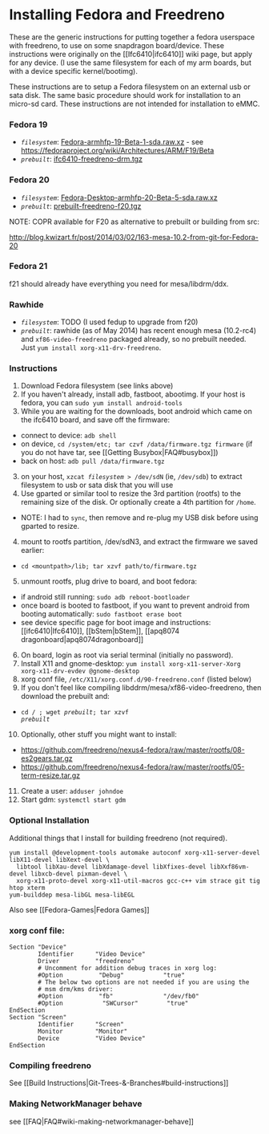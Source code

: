 # Installing Fedora and Freedreno

These are the generic instructions for putting together a fedora userspace with freedreno, to use on some snapdragon board/device.  These instructions were originally on the [[Ifc6410|ifc6410]] wiki page, but apply for any device.  (I use the same filesystem for each of my arm boards, but with a device specific kernel/bootimg).

These instructions are to setup a Fedora filesystem on an external usb or sata disk.  The same basic procedure should work for installation to an micro-sd card.  These instructions are not intended for installation to eMMC.

### Fedora 19

* *`filesystem`*: [Fedora-armhfp-19-Beta-1-sda.raw.xz](https://dl.fedoraproject.org/pub/fedora-secondary/releases/test/19-Beta/Images/armhfp/Fedora-armhfp-19-Beta-1-sda.raw.xz) - see https://fedoraproject.org/wiki/Architectures/ARM/F19/Beta
* *`prebuilt`*: [ifc6410-freedreno-drm.tgz](http://people.freedesktop.org/~robclark/f19/ifc6410-freedreno-drm.tgz)

### Fedora 20

* *`filesystem`*: [Fedora-Desktop-armhfp-20-Beta-5-sda.raw.xz](http://download.fedoraproject.org/pub/fedora/linux/releases/test/20-Beta/Images/armhfp/Fedora-Desktop-armhfp-20-Beta-5-sda.raw.xz)
* *`prebuilt`*: [prebuilt-freedreno-f20.tgz](http://people.freedesktop.org/~robclark/f20/prebuilt-freedreno-f20.tgz)

NOTE: COPR available for F20 as alternative to prebuilt or building from src:

 http://blog.kwizart.fr/post/2014/03/02/163-mesa-10.2-from-git-for-Fedora-20

### Fedora 21

f21 should already have everything you need for mesa/libdrm/ddx.

### Rawhide

* *`filesystem`*: TODO (I used fedup to upgrade from f20)
* *`prebuilt`*: rawhide (as of May 2014) has recent enough mesa (10.2-rc4) and `xf86-video-freedreno` packaged already, so no prebuilt needed.  Just `yum install xorg-x11-drv-freedreno`.

### Instructions

1. Download Fedora filesystem (see links above)
2. If you haven't already, install adb, fastboot, abootimg.  If your host is fedora, you can `sudo yum install android-tools`
2. While you are waiting for the downloads, boot android which came on the ifc6410 board, and save off the firmware:
 * connect to device: `adb shell`
 * on device, `cd /system/etc; tar czvf /data/firmware.tgz firmware` (if you do not have tar, see [[Getting Busybox|FAQ#busybox]])
 * back on host: `adb pull /data/firmware.tgz`
3. on your host, <code>xzcat <em>filesystem</em> > /dev/sdN</code>  (ie, `/dev/sdb`) to extract filesystem to usb or sata disk that you will use 
4. Use gparted or similar tool to resize the 3rd partition (rootfs) to the remaining size of the disk.  Or optionally create a 4th partition for `/home`.
 * NOTE: I had to `sync`, then remove and re-plug my USB disk before using gparted to resize.
4. mount to rootfs partition, /dev/sdN3, and extract the firmware we saved earlier:
 * `cd <mountpath>/lib; tar xzvf path/to/firmware.tgz`
5. unmount rootfs, plug drive to board, and boot fedora:
 * if android still running: `sudo adb reboot-bootloader`
 * once board is booted to fastboot, if you want to prevent android from booting automatically: `sudo fastboot erase boot`
 * see device specific page for boot image and instructions: [[ifc6410|Ifc6410]], [[bStem|bStem]], [[apq8074 dragonboard|apq8074dragonboard]]
6. On board, login as root via serial terminal (initially no password).
7. Install X11 and gnome-desktop: `yum install xorg-x11-server-Xorg xorg-x11-drv-evdev @gnome-desktop`
8. xorg conf file, `/etc/X11/xorg.conf.d/90-freedreno.conf` (listed below)
9. If you don't feel like compiling libddrm/mesa/xf86-video-freedreno, then download the prebuilt and:
 * <code>cd / ; wget <em>prebuilt</em>; tar xzvf <em>prebuilt</em></code>
10. Optionally, other stuff you might want to install:
 * https://github.com/freedreno/nexus4-fedora/raw/master/rootfs/08-es2gears.tar.gz
 * https://github.com/freedreno/nexus4-fedora/raw/master/rootfs/05-term-resize.tar.gz
11. Create a user: `adduser johndoe`
12. Start gdm: `systemctl start gdm`

### Optional Installation
Additional things that I install for building freedreno (not required).

    yum install @development-tools automake autoconf xorg-x11-server-devel libX11-devel libXext-devel \
      libtool libXau-devel libXdamage-devel libXfixes-devel libXxf86vm-devel libxcb-devel pixman-devel \
      xorg-x11-proto-devel xorg-x11-util-macros gcc-c++ vim strace git tig htop xterm
    yum-builddep mesa-libGL mesa-libEGL

Also see [[Fedora-Games|Fedora Games]]

### xorg conf file:

    Section "Device"
            Identifier      "Video Device"
            Driver          "freedreno"
            # Uncomment for addition debug traces in xorg log:
            #Option          "Debug"           "true"
            # The below two options are not needed if you are using the
            # msm drm/kms driver:
            #Option          "fb"              "/dev/fb0"
            #Option           "SWCursor"        "true"
    EndSection
    Section "Screen"
            Identifier      "Screen"
            Monitor         "Monitor"
            Device          "Video Device"
    EndSection

### Compiling freedreno
See [[Build Instructions|Git-Trees-&-Branches#build-instructions]]

### Making NetworkManager behave
see [[FAQ|FAQ#wiki-making-networkmanager-behave]]
